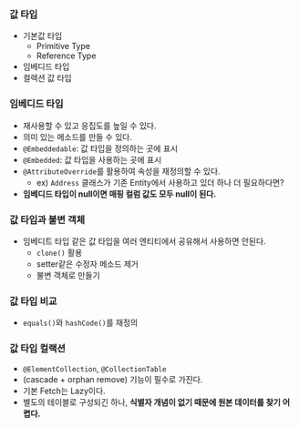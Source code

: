 ### 값 타입
- 기본값 타입
    - Primitive Type
    - Reference Type
- 임베디드 타입
- 컬렉션 값 타입

### 임베디드 타입
- 재사용할 수 있고 응집도를 높일 수 있다.
- 의미 있는 메소드를 만들 수 있다.
- `@Embeddedable`: 값 타입을 정의하는 곳에 표시
- `@Embedded`: 값 타입을 사용하는 곳에 표시
- `@AttributeOverride`를 활용하여 속성을 재정의할 수 있다.
    - ex) `Address` 클래스가 기존 Entity에서 사용하고 있더 하나 더 필요하다면?
- **임베디드 타입이 null이면 매핑 컬럼 값도 모두 null이 된다.**

### 값 타입과 불변 객체
- 임베디트 타입 같은 값 타입을 여러 엔티티에서 공유해서 사용하면 안된다.
    - `clone()` 활용
    - setter같은 수정자 메소드 제거
    - 불변 객체로 만들기

### 값 타입 비교
- `equals()`와 `hashCode()`를 재정의

### 값 타입 컬랙션
- `@ElementCollection`, `@CollectionTable`
- (cascade + orphan remove) 기능이 필수로 가진다.
- 기본 Fetch는 Lazy이다.
- 별도의 테이블로 구성되긴 하나, **식별자 개념이 없기 때문에 원본 데이터를 찾기 어렵다.**